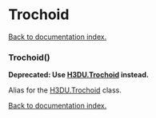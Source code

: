 # Trochoid

[Back to documentation index.](index.md)

<a name='Trochoid'></a>
### Trochoid()

<b>Deprecated: Use <a href="H3DU.Trochoid.md">H3DU.Trochoid</a> instead.</b>

Alias for the <a href="H3DU.Trochoid.md">H3DU.Trochoid</a> class.

[Back to documentation index.](index.md)
